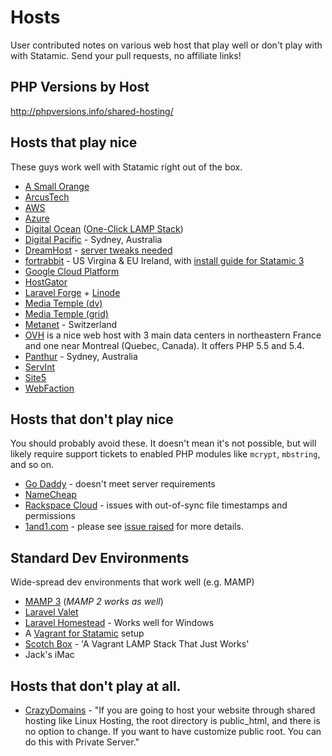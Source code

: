 # Hosts

User contributed notes on various web host that play well or don't play with with Statamic. Send your pull requests, no affiliate links!

## PHP Versions by Host
<http://phpversions.info/shared-hosting/>

## Hosts that play nice

These guys work well with Statamic right out of the box.

- [A Small Orange](http://asmallorange.com)
- [ArcusTech](http://arcustech.com)
- [AWS](https://aws.amazon.com/)
- [Azure](https://azure.microsoft.com/)
- [Digital Ocean](https://www.digitalocean.com/) ([One-Click LAMP Stack](https://www.digitalocean.com/features/one-click-apps/))
- [Digital Pacific](http://www.digitalpacific.com.au/hosting/) - Sydney, Australia
- [DreamHost](https://www.dreamhost.com/) - [server tweaks needed](https://github.com/statamic/hosts/wiki/Dreamhost-tweaks)
- [fortrabbit](https://www.fortrabbit.com/) - US Virgina & EU Ireland, with [install guide for Statamic 3](https://help.fortrabbit.com/install-statamic-3)
- [Google Cloud Platform](https://cloud.google.com/)
- [HostGator](http://www.hostgator.com/)
- [Laravel Forge](https://forge.laravel.com/) + [Linode](http://linode.com)
- [Media Temple (dv)](http://mediatemple.net)
- [Media Temple (grid)](http://mediatemple.net)
- [Metanet](http://www.metanet.ch) - Switzerland
- [OVH](https://www.ovh.com/fr/index.xml) is a nice web host with 3 main data centers in northeastern France and one near Montreal (Quebec, Canada). It offers PHP 5.5 and 5.4.
- [Panthur](http://www.panthur.com.au/) - Sydney, Australia
- [ServInt](https://www.servint.net/)
- [Site5](http://www.site5.com/)
- [WebFaction](https://www.webfaction.com/)

## Hosts that don't play nice

You should probably avoid these. It doesn't mean it's not possible, but will likely require support tickets to enabled PHP modules like `mcrypt`, `mbstring`, and so on.

- [Go Daddy](http://godaddy.com) - doesn't meet server requirements
- [NameCheap](http://namecheap.com)
- [Rackspace Cloud](http://www.rackspace.com/cloud/) - issues with out-of-sync file timestamps and permissions
- [1and1.com](http://1and1.com) - please see [issue raised](https://github.com/statamic/hosts/issues/12) for more details.


## Standard Dev Environments

Wide-spread dev environments that work well (e.g. MAMP)

- [MAMP 3](http://www.mamp.info/en/) (*MAMP 2 works as well*)
- [Laravel Valet](https://laravel.com/docs/master/valet)
- [Laravel Homestead](https://laravel.com/docs/homestead) - Works well for Windows
- A [Vagrant for Statamic](https://github.com/bradleyflood/vagrant-statamic) setup
- [Scotch Box](https://github.com/scotch-io/scotch-box) - 'A Vagrant LAMP Stack That Just Works'
- Jack's iMac



## Hosts that don't play at all.

- [CrazyDomains](http://crazydomains.co.nz/) - "If you are going to host your website through shared hosting like Linux Hosting, the root directory is public_html, and there is no option to change. If you want to have customize public root. You can do this with Private Server."
